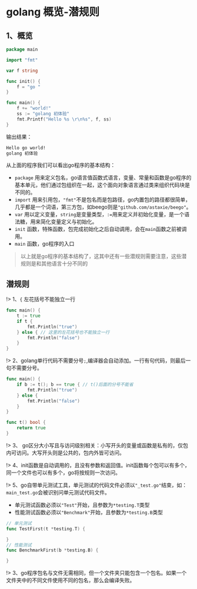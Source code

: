 # golang 概览-潜规则

## 1、概览
``` go
package main

import "fmt"

var f string

func init() {
	f = "go "
}

func main() {
	f += "world!"
	ss := "golang 初体验"
	fmt.Printf("Hello %s \r\n%s", f, ss)
}

```
输出结果：
``` bash
Hello go world!
golang 初体验
```


从上面的程序我们可以看出go程序的基本结构：
* `package` 用来定义包名，go语言值函数式语言，变量、常量和函数是go程序的基本单元，他们通过包组织在一起，这个面向对象语言通过类来组织代码块是不同的。
* `import` 用来引用包，`"fmt"`不是包名而是包路径，go内置包的路径都很简单，几乎都是一个词语，第三方包，如beego则是`"github.com/astaxie/beego"`。
* `var` 用以定义变量，`string`是变量类型，`:=`用来定义并初始化变量，是一个语法糖，用来简化变量定义与初始化。
* `init` 函数，特殊函数，包完成初始化之后自动调用，会在`main`函数之前被调用。
* `main` 函数，go程序的入口

> 以上就是go程序的基本结构了，这其中还有一些潜规则需要注意，这些潜规则是和其他语言十分不同的

## 潜规则
!> 1、`{` 左花括号不能独立一行
``` go
func main() {
	t := true
	if t {
		fmt.Println("true")
	} else { // 这里的左花括号也不能独立一行
		fmt.Println("false")
	}
}
```

!> 2、golang单行代码不需要分号`;`,编译器会自动添加。一行有句代码，则最后一句不需要分号。

```go 
func main() {
	if b := t(); b == true { // t()后面的分号不能省
		fmt.Println("true")
	} else {
		fmt.Println("false")
	}
}

func t() bool {
	return true
}
```

!> 3、 go区分大小写且与访问级别相关：小写开头的变量或函数是私有的，仅包内可访问。大写开头则是公共的，包内外皆可访问。

!> 4、init函数是自动调用的，且没有参数和返回值。init函数每个包可以有多个，同一个文件也可以有多个，go将按规则一次访问。

!> 5、go自带单元测试工具，单元测试的代码文件必须以`"_test.go"`结束，如：`main_test.go`会被识别问单元测试代码文件。
* 单元测试函数必须以`"Test"`开始，且参数为`*testing.T`类型
* 性能测试函数必须以`"Benchmark"`开始，且参数为`*testing.B`类型
``` go 
// 单元测试
func TestFirst(t *testing.T) {

}
// 性能测试
func BenchmarkFirst(b *testing.B) {

}

```

!> 3、go程序包名与文件无需相同，但一个文件夹只能包含一个包名。如果一个文件夹中的不同文件使用不同的包名，那么会编译失败。

